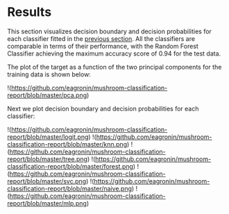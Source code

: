# Results

This section visualizes decision boundary and decision probabilities for each classifier fitted 
in the [previous section](link).  All the classifiers are comparable in terms of their performance, with the 
Random Forest Classifier achieving the maximum accuracy score of 0.94 for the test data.

The plot of the target as a function of the two principal components for the training data is shown below:

!(https://github.com/eagronin/mushroom-classification-report/blob/master/pca.png)

Next we plot decision boundary and decision probabilities for each classifier:

!(https://github.com/eagronin/mushroom-classification-report/blob/master/logit.png)
!(https://github.com/eagronin/mushroom-classification-report/blob/master/knn.png)
!(https://github.com/eagronin/mushroom-classification-report/blob/master/tree.png)
!(https://github.com/eagronin/mushroom-classification-report/blob/master/forest.png)
!(https://github.com/eagronin/mushroom-classification-report/blob/master/svc.png)
!(https://github.com/eagronin/mushroom-classification-report/blob/master/naive.png)
!(https://github.com/eagronin/mushroom-classification-report/blob/master/mlp.png)
